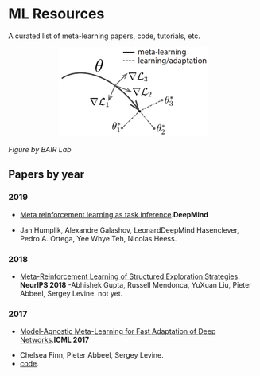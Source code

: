 # ML Resources
A curated list of meta-learning papers, code, tutorials, etc.

<p align="center">
<img src="https://github.com/Alro10/Meta-Learning-Resources/blob/master/maml.png" alt="alt text" width="60%" height="40%">
</p>

*Figure by BAIR Lab*

## Papers by year

### 2019

* [Meta reinforcement learning as task inference](https://arxiv.org/abs/1905.06424).**DeepMind**
- Jan Humplik, Alexandre Galashov, LeonardDeepMind Hasenclever, Pedro A. Ortega, Yee Whye Teh, Nicolas Heess.

### 2018


* [Meta-Reinforcement Learning of Structured Exploration Strategies](https://papers.nips.cc/paper/7776-meta-reinforcement-learning-of-structured-exploration-strategies.pdf). **NeurIPS 2018**
-Abhishek Gupta, Russell Mendonca, YuXuan Liu, Pieter Abbeel, Sergey Levine. not yet.

### 2017

* [Model-Agnostic Meta-Learning for Fast Adaptation of Deep Networks](https://arxiv.org/abs/1703.03400).**ICML 2017**
- Chelsea Finn, Pieter Abbeel, Sergey Levine.
- [code](https://github.com/cbfinn/maml).
